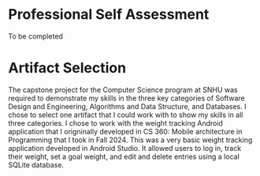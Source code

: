 # Professional Self Assessment
To be completed

# Artifact Selection
The capstone project for the Computer Science program at SNHU was required to demonstrate my skills in the three key categories of Software Design and Engineering, Algorithms and Data Structure, and Databases. I chose to select one artifact that I could work with to show my skills in all three categories. I chose to work with the weight tracking Android application that I origninally developed in CS 360: Mobile architecture in Programming that I took in Fall 2024. This was a very basic weight tracking application developed in Android Studio. It allowed users to log in, track their weight, set a goal weight, and edit and delete entries using a local SQLite database. 

